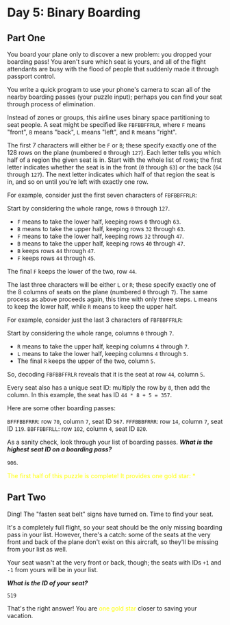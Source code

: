 # Day 5: Binary Boarding

## Part One

You board your plane only to discover a new problem: you dropped your boarding pass! You aren't sure which seat is
yours, and all of the flight attendants are busy with the flood of people that suddenly made it through passport
control.

You write a quick program to use your phone's camera to scan all of the nearby boarding passes (your puzzle input);
perhaps you can find your seat through process of elimination.

Instead of zones or groups, this airline uses binary space partitioning to seat people. A seat might be specified like
`FBFBBFFRLR`, where `F` means "front", `B` means "back", `L` means "left", and `R` means "right".

The first 7 characters will either be `F` or `B`; these specify exactly one of the 128 rows on the plane (numbered `0`
through `127`). Each letter tells you which half of a region the given seat is in. Start with the whole list of rows;
the first letter indicates whether the seat is in the front (`0` through `63`) or the back (`64` through `127`). The
next letter indicates which half of that region the seat is in, and so on until you're left with exactly one row.

For example, consider just the first seven characters of `FBFBBFFRLR`:

Start by considering the whole range, rows `0` through `127`.
* `F` means to take the lower half, keeping rows `0` through `63`.
* `B` means to take the upper half, keeping rows `32` through `63`.
* `F` means to take the lower half, keeping rows `32` through `47`.
* `B` means to take the upper half, keeping rows `40` through `47`.
* `B` keeps rows `44` through `47`.
* `F` keeps rows `44` through `45`.

The final `F` keeps the lower of the two, row `44`.
  
The last three characters will be either `L` or `R`; these specify exactly one of the 8 columns of seats on the plane
(numbered `0` through `7`). The same process as above proceeds again, this time with only three steps. `L` means to keep
the lower half, while `R` means to keep the upper half.

For example, consider just the last 3 characters of `FBFBBFFRLR`:

Start by considering the whole range, columns `0` through `7`.
* `R` means to take the upper half, keeping columns `4` through `7`.
* `L` means to take the lower half, keeping columns `4` through `5`.
* The final `R` keeps the upper of the two, column `5`.

So, decoding `FBFBBFFRLR` reveals that it is the seat at row `44`, column `5`.

Every seat also has a unique seat ID: multiply the row by `8`, then add the column.
In this example, the seat has ID `44 * 8 + 5 = 357`.

Here are some other boarding passes:

`BFFFBBFRRR`: row `70`, column `7`, seat ID `567`.
`FFFBBBFRRR`: row `14`, column `7`, seat ID `119`.
`BBFFBBFRLL`: row `102`, column `4`, seat ID `820`.

As a sanity check, look through your list of boarding passes. ***What is the highest seat ID on a boarding pass?***

`906`.

<span style="color:yellow">The first half of this puzzle is complete! It provides one gold star: *</span>

## Part Two

Ding! The "fasten seat belt" signs have turned on. Time to find your seat.

It's a completely full flight, so your seat should be the only missing boarding pass in your list. However, there's a
catch: some of the seats at the very front and back of the plane don't exist on this aircraft, so they'll be missing
from your list as well.

Your seat wasn't at the very front or back, though; the seats with IDs `+1` and `-1` from yours will be in your list.

***What is the ID of your seat?***

`519`

That's the right answer! You are <span style="color:yellow">one gold star</span> closer to saving your vacation.